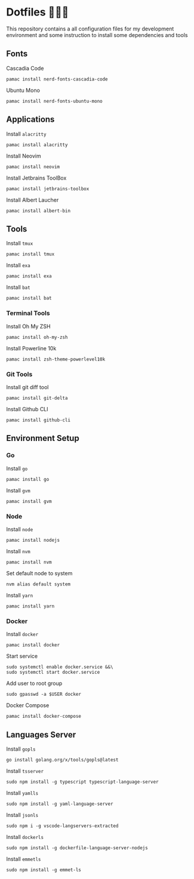 # Dotfiles 👷🏻‍♂️

This repository contains a all configuration files for my development environment and some instruction to install some dependencies and tools

## Fonts

Cascadia Code
```
pamac install nerd-fonts-cascadia-code
```

Ubuntu Mono 
```
pamac install nerd-fonts-ubuntu-mono
```

## Applications

Install `alacritty`
```
pamac install alacritty
```

Install Neovim
```
pamac install neovim
```

Install Jetbrains ToolBox
```
pamac install jetbrains-toolbox
```

Install Albert Laucher
```
pamac install albert-bin
```

## Tools

Install `tmux`
```
pamac install tmux
```

Install `exa`
```
pamac install exa
```

Install `bat`
```
pamac install bat
```

### Terminal Tools

Install Oh My ZSH
```
pamac install oh-my-zsh
```

Install Powerline 10k
```
pamac install zsh-theme-powerlevel10k
```

### Git Tools

Install git diff tool
```
pamac install git-delta
```

Install Github CLI
```
pamac install github-cli
```

## Environment Setup

### Go
Install `go`
```
pamac install go
```

Install `gvm`
```
pamac install gvm
```

### Node

Install `node`
```
pamac install nodejs
```

Install `nvm`
```
pamac install nvm 
```

Set default node to system
```
nvm alias default system
```

Install `yarn`
```
pamac install yarn 
```

### Docker

Install `docker`
```
pamac install docker
```

Start service
```
sudo systemctl enable docker.service &&\
sudo systemctl start docker.service
```

Add user to root group
```
sudo gpasswd -a $USER docker

```
Docker Compose
```
pamac install docker-compose
```

## Languages Server 

Install `gopls`
```
go install golang.org/x/tools/gopls@latest
```

Install `tsserver`
```
sudo npm install -g typescript typescript-language-server
```

Install `yamlls`
```
sudo npm install -g yaml-language-server
```

Install `jsonls`
```
sudo npm i -g vscode-langservers-extracted
```

Install `dockerls`
```
sudo npm install -g dockerfile-language-server-nodejs
```

Install `emmetls`
```
sudo npm install -g emmet-ls 
```
